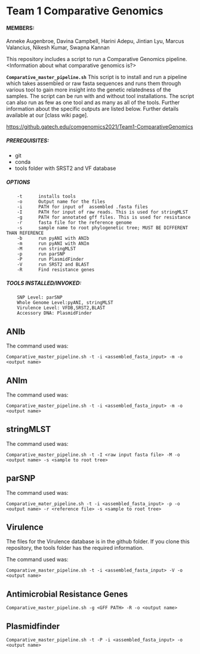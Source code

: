 # Team 1 Comparative Genomics

#### MEMBERS: 
Anneke Augenbroe, Davina Campbell, Harini Adepu, Jintian Lyu, Marcus Valancius, Nikesh Kumar, Swapna Kannan

This repository includes a script to run a Comparative Genomics pipeline. <Information about what comparative genomics is?>

**```Comparative_master_pipeline.sh```**
This script is to install and run a pipeline which takes assembled or raw fasta sequences and runs them through various tool to gain more insight into the genetic relatedness of the samples. The script can be run with and without tool installations. The script can also run as few as one tool and as many as all of the tools. Further information about the specific outputs are listed below. 
Further details available at our [class wiki page].

https://github.gatech.edu/comgenomics2021/Team1-ComparativeGenomics
  
##### PREREQUISITES:
-    git
-    conda 
-    tools folder with SRST2 and VF database 

##### OPTIONS
        -t	    installs tools 
        -o      Output name for the files
        -i      PATH for input of  assembled .fasta files
        -I      PATH for input of raw reads. This is used for stringMLST
        -g	    PATH for annotated gff files. This is used for resistance
        -r      fasta file for the reference genome
        -s      sample name to root phylogenetic tree; MUST BE DIFFERENT THAN REFERENCE 
        -b      run pyANI with ANIb
        -m      run pyANI with ANIm
        -M      run stringMLST
        -p      run parSNP
        -P      run PlasmidFinder
        -V      run SRST2 and BLAST
        -R      Find resistance genes

##### TOOLS INSTALLED/INVOKED:
        SNP Level: parSNP
        Whole Genome Level:pyANI, stringMLST
        Virulence Level: VFDB,SRST2,BLAST
        Accessory DNA: PlasmidFinder

## ANIb
<ADD DESCRIPTION>


The command used was:
```
Comparative_master_pipeline.sh -t -i <assembled_fasta_input> -m -o <output name>
``` 
## ANIm
<ADD DESCRIPTION>
The command used was:
  
```
Comparative_master_pipeline.sh -t -i <assembled_fasta_input> -m -o <output name>
``` 
  
## stringMLST
<ADDDESCRIPTION>
  
The command used was:
```
Comparative_master_pipeline.sh -t -I <raw input fasta file> -M -o <output name> -s <sample to root tree>
```
## parSNP
<ADD DESCRIPTION>
The command used was:
  
```
Comparative_mater_pipeline.sh -t -i <assembled_fasta_input> -p -o <output name> -r <reference file> -s <sample to root tree>
``` 

## Virulence 
<ADD DESCRIPTION>
The files for the Virulence database is in the github folder. If you clone this repository, the tools folder has the required information.
  
The command used was:

```
Comparative_master_pipeline.sh -t -i <assembled_fasta_input> -V -o <output name>
```

## Antimicrobial Resistance Genes 
<ADD DESCRIPTION>

```
Comparative_master_pipeline.sh -g <GFF PATH> -R -o <output name>
``` 
## Plasmidfinder 
<ADD DESCRIPTION> 

```
Comparative_master_pipeline.sh -t -P -i <assembled_fasta_input> -o <output name> 
``` 
